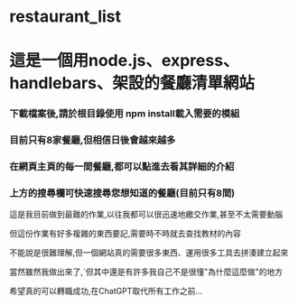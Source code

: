 # restaurant_list
<h1>這是一個用node.js、express、handlebars、架設的餐廳清單網站</h1>
<h3>下載檔案後,請於根目錄使用 npm install載入需要的模組</h3>
<h3>目前只有8家餐廳,但相信日後會越來越多</h3>
<h3>在網頁主頁的每一間餐廳,都可以點進去看其詳細的介紹</h3>
<h3>上方的搜尋欄可快速搜尋您想知道的餐廳(目前只有8間)</h3>
<p> </p>
<p>這是我目前做到最難的作業,以往我都可以很迅速地繳交作業,甚至不太需要動腦</p>
<p>但這份作業有好多複雜的東西要記,需要時不時就去查找教材的內容</p>
<p>不能說是很難理解,但一個網站真的需要很多東西、運用很多工具去拼湊建立起來</p>
<p>當然雖然我做出來了,ˋ但其中還是有許多我自己不是很懂"為什麼這麼做"的地方</p>
<p>希望真的可以轉職成功,在ChatGPT取代所有工作之前...</p>

